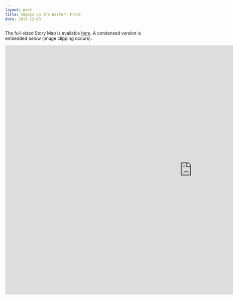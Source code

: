 ```yaml
---
layout: post
title: Sepoys on the Western Front
date: 2017-12-03
---
```

The full-sized Story Map is available <a href="https://arcg.is/1m55by">here</a>. A condensed version is embedded below (image clipping occurs).

<iframe width="1200px" height="800px" src="https://www.arcgis.com/apps/MapJournal/index.html?appid=07d85af6201f45e289a82eadae1d0572" frameborder="0" scrolling="no"></iframe>
